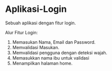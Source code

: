 # Aplikasi-Login
Sebuah aplikasi dengan fitur login.

Alur Fitur Login:
1. Memasukan Nama, Email dan Password.
2. Memvalidasi Masukan.
3. Memvalidasi pengguna dengan deteksi wajah.
4. Memasukkan nama ibu untuk validasi
5. Menampilkan halaman home.
